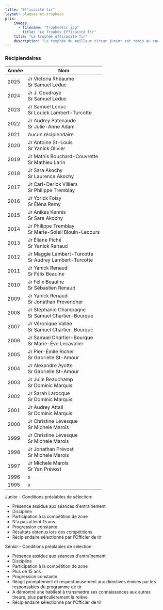 ```yaml
---
title: "Efficacité tir"
layout: plaques-et-trophees
prix: 
    images:
      - filename: "tropheetir.jpg"
        title: "Le Trophée Efficacité Tir"
    title: "La trophée efficacité Tir"
    description: "Le trophée du meilleur tireur junior est remis au cadet ou à la cadette ayant démontré persévérance et motivation dans l'amélioration de ses performances de tireur. Le trophée du meilleur tireur senior est remis au cadet ou à la cadette ayant démontré des qualités de tireur en plus de montrer des aptitudes à partager ses connaissances avec les autres."
---
```


### Récipiendaires

| Année | Nom |
| --- | --- |
| 2025 | Jr Victoria Rhéaume <br>Sr Samuel Leduc |
| 2024 | Jr J.	Coudraye <br>Sr Samuel Leduc |
| 2023 | Jr Samuel Leduc <br>Sr Louick Lambert-Turcotte |
| 2022 | Jr Audrey Patenaude <br>Sr Julie-Anne Adam |
| 2021 | Aucun récipiendaire |
| 2020 | Jr Antoine St-Louis  <br>Sr Yanick Olivier |
| 2019 | Jr Mathis Bouchard-Couvrette  <br>Sr Mathieu Larin |
| 2018 | Jr Sara Akochy  <br>Sr Laurence Akochy |
| 2017 | Jr Carl-Derick Villiers  <br>Sr Philippe Tremblay |
| 2016 | Jr Yorick Foisy  <br>Sr Éléna Remy |
| 2015 | Jr Anikas Kennis  <br>Sr Sara Akochy |
| 2014 | Jr Philippe Tremblay  <br>Sr Marie-Soleil Blouin-Lecours |
| 2013 | Jr Éliane Piché  <br>Sr Yanick Renaud |
| 2012 | Jr Maggie Lambert-Turcotte  <br>Sr Audrey Lambert-Turcotte |
| 2011 | Jr Yanick Renaud  <br>Sr Félix Beaulne |
| 2010 | Jr Félix Beaulne  <br>Sr Sébastien Renaud |
| 2009 | Jr Yanick Renaud  <br>Sr Jonathan Provencher |
| 2008 | Jr Stéphanie Champagne  <br>Sr Samuel Chartier-Bourque |
| 2007 | Jr Véronique Vallée  <br>Sr Samuel Chartier-Bourque |
| 2006 | Jr Samuel Chartier-Bourque  <br>Sr Marie-Ève Lecavalier |
| 2005 | Jr Pier-Émile Richer  <br>Sr Gabrielle St-Amour |
| 2004 | Jr Alexandre Ayotte  <br>Sr Gabrielle St-Amour |
| 2003 | Jr Julie Beauchamp  <br>Sr Dominic Marquis |
| 2002 | Jr Sarah Larocque  <br>Sr Dominic Marquis |
| 2001 | Jr Audrey Attali  <br>Sr Dominic Marquis |
| 2000 | Jr Christine Lévesque  <br>Sr Michele Marois |
| 1999 | Jr Christine Lévesque  <br>Sr Michele Marois |
| 1998 | Jr Jonathan Prévost  <br>Sr Michele Marois |
| 1997 | Jr Michele Marois  <br>Sr Yan Prévost |
| 1996 | x   |
| 1995 | x   |

Junior - Conditions préalables de sélection:  
- Présence assidue aux séances d'entraînement  
- Discipline  
- Participation à la compétition de zone  
- N'a pas atteint 15 ans  
- Progression constante  
- Résultats obtenus lors des compétitions  
- Récipiendaire sélectionné par l'Officier de tir

Sénior - Conditions préalables de sélection:  
- Présence assidue aux séances d'entraînement  
- Discipline  
- Participation à la compétition de zone  
- Plus de 15 ans  
- Progression constante  
- Réagit promptement et respectueusement aux directives émises par les responsables du programme de tir  
- A démontré une habileté à transmettre ses connaissances aux autres tireurs, plus particulièrement la relève  
- Récipiendaire sélectionné par l'Officier de tir
